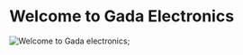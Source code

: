 # Welcome to Gada Electronics

![Welcome to Gada electronics]("/uploads/welcome-gada-electronics.png");
